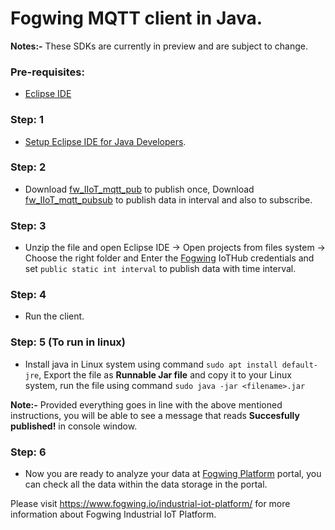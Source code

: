 # Fogwing MQTT client in Java.

**Notes:-** These SDKs are currently in preview and are subject to change.

### Pre-requisites:
- [Eclipse IDE](https://www.eclipse.org/downloads)

### Step: 1
- [Setup Eclipse IDE for Java Developers](https://www.eclipse.org/downloads/packages/installer).

### Step: 2
- Download [fw_IIoT_mqtt_pub]() to publish once, Download [fw_IIoT_mqtt_pubsub]() to publish data in interval and also to subscribe.

### Step: 3
- Unzip the file and open Eclipse IDE -> Open projects from files system -> Choose the right folder and Enter the [Fogwing](https://portal.fogwing.net/) IoTHub credentials and set `public static int interval` to publish data with time interval.

### Step: 4
-  Run the client.

### Step: 5 (To run in linux)
-  Install java in Linux system using command `sudo apt install default-jre`, Export the file as **Runnable Jar file** and copy it to your Linux system, run the file using command `sudo java -jar <filename>.jar`

**Note:-** Provided everything goes in line with the above mentioned
           instructions, you will be able to see a message that reads
           **Succesfully published!** in console window.

### Step: 6
- Now you are ready to analyze your data at [Fogwing Platform](https://portal.fogwing.net/) portal,
you can check all the data within the data storage in the portal.


Please visit https://www.fogwing.io/industrial-iot-platform/ for more information about Fogwing Industrial IoT Platform.
